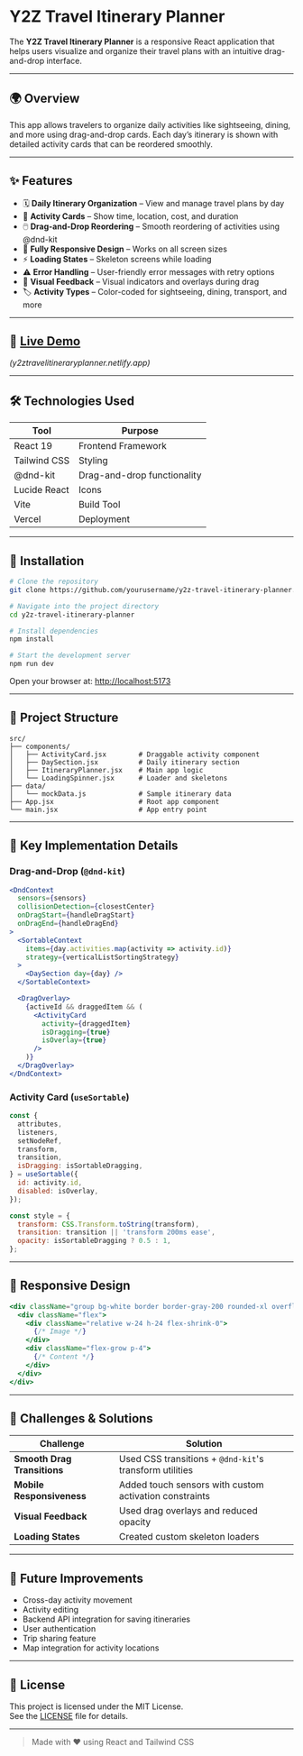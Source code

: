 # Y2Z Travel Itinerary Planner

The **Y2Z Travel Itinerary Planner** is a responsive React application that helps users visualize and organize their travel plans with an intuitive drag-and-drop interface.

---

## 🌍 Overview

This app allows travelers to organize daily activities like sightseeing, dining, and more using drag-and-drop cards. Each day’s itinerary is shown with detailed activity cards that can be reordered smoothly.

---

## ✨ Features

- 🗓️ **Daily Itinerary Organization** – View and manage travel plans by day  
- 🧭 **Activity Cards** – Show time, location, cost, and duration  
- 🖱️ **Drag-and-Drop Reordering** – Smooth reordering of activities using @dnd-kit  
- 📱 **Fully Responsive Design** – Works on all screen sizes  
- ⚡ **Loading States** – Skeleton screens while loading  
- ⚠️ **Error Handling** – User-friendly error messages with retry options  
- 🎨 **Visual Feedback** – Visual indicators and overlays during drag  
- 🏷️ **Activity Types** – Color-coded for sightseeing, dining, transport, and more  

---

## 🔗 [Live Demo](#)  
*(y2ztravelitineraryplanner.netlify.app)*

---

## 🛠️ Technologies Used

| Tool               | Purpose                                 |
|--------------------|-----------------------------------------|
| React 19           | Frontend Framework                      |
| Tailwind CSS       | Styling                                 |
| @dnd-kit           | Drag-and-drop functionality             |
| Lucide React       | Icons                                   |
| Vite               | Build Tool                              |
| Vercel             | Deployment                              |

---

## 🚀 Installation

```bash
# Clone the repository
git clone https://github.com/yourusername/y2z-travel-itinerary-planner.git

# Navigate into the project directory
cd y2z-travel-itinerary-planner

# Install dependencies
npm install

# Start the development server
npm run dev
```

Open your browser at: [http://localhost:5173](http://localhost:5173)

---

## 📁 Project Structure

```
src/
├── components/
│   ├── ActivityCard.jsx        # Draggable activity component
│   ├── DaySection.jsx          # Daily itinerary section
│   ├── ItineraryPlanner.jsx    # Main app logic
│   └── LoadingSpinner.jsx      # Loader and skeletons
├── data/
│   └── mockData.js             # Sample itinerary data
├── App.jsx                     # Root app component
└── main.jsx                    # App entry point
```

---

## 🔄 Key Implementation Details

### Drag-and-Drop (`@dnd-kit`)

```jsx
<DndContext
  sensors={sensors}
  collisionDetection={closestCenter}
  onDragStart={handleDragStart}
  onDragEnd={handleDragEnd}
>
  <SortableContext
    items={day.activities.map(activity => activity.id)}
    strategy={verticalListSortingStrategy}
  >
    <DaySection day={day} />
  </SortableContext>

  <DragOverlay>
    {activeId && draggedItem && (
      <ActivityCard
        activity={draggedItem}
        isDragging={true}
        isOverlay={true}
      />
    )}
  </DragOverlay>
</DndContext>
```

### Activity Card (`useSortable`)

```jsx
const {
  attributes,
  listeners,
  setNodeRef,
  transform,
  transition,
  isDragging: isSortableDragging,
} = useSortable({
  id: activity.id,
  disabled: isOverlay,
});

const style = {
  transform: CSS.Transform.toString(transform),
  transition: transition || 'transform 200ms ease',
  opacity: isSortableDragging ? 0.5 : 1,
};
```

---

## 📱 Responsive Design

```jsx
<div className="group bg-white border border-gray-200 rounded-xl overflow-hidden hover:shadow-lg transition-all duration-200 cursor-grab active:cursor-grabbing">
  <div className="flex">
    <div className="relative w-24 h-24 flex-shrink-0">
      {/* Image */}
    </div>
    <div className="flex-grow p-4">
      {/* Content */}
    </div>
  </div>
</div>
```

---

## 🧩 Challenges & Solutions

| Challenge | Solution |
|----------|----------|
| **Smooth Drag Transitions** | Used CSS transitions + `@dnd-kit`'s transform utilities |
| **Mobile Responsiveness** | Added touch sensors with custom activation constraints |
| **Visual Feedback** | Used drag overlays and reduced opacity |
| **Loading States** | Created custom skeleton loaders |

---

## 🔮 Future Improvements

- Cross-day activity movement  
- Activity editing  
- Backend API integration for saving itineraries  
- User authentication  
- Trip sharing feature  
- Map integration for activity locations  

---

## 📄 License

This project is licensed under the MIT License.  
See the [LICENSE](./LICENSE) file for details.

---

> Made with ❤️ using React and Tailwind CSS